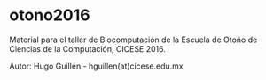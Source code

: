 # otono2016
Material para el taller de Biocomputación de la Escuela de Otoño de Ciencias de la Computación, CICESE 2016.

Autor: Hugo Guillén - hguillen(at)cicese.edu.mx 
